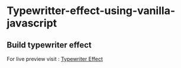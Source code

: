 # Typewritter-effect-using-vanilla-javascript

## Build typewriter effect

For live preview visit : [Typewriter Effect]()
